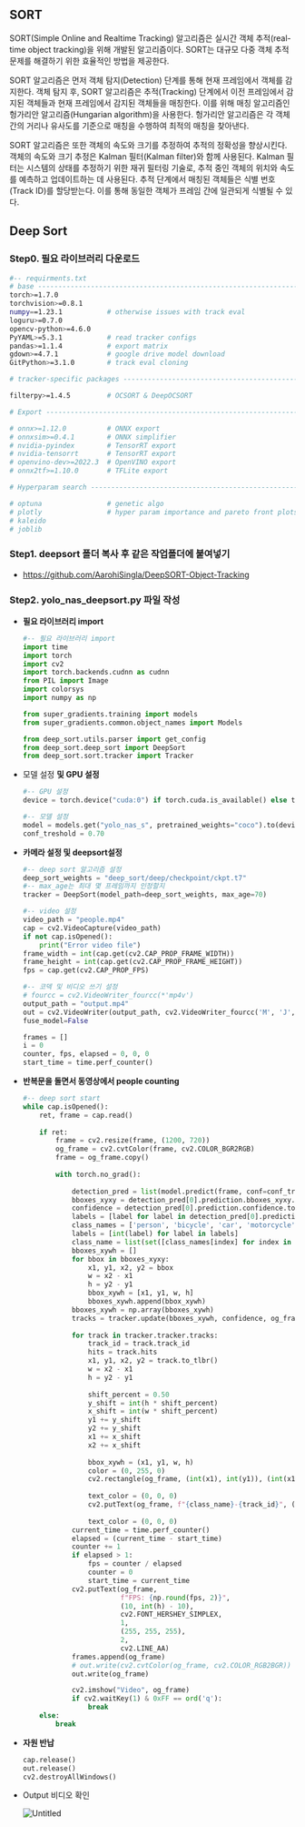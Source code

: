## SORT

SORT(Simple Online and Realtime Tracking) 알고리즘은 실시간 객체 추적(real-time object tracking)을 위해 개발된 알고리즘이다. SORT는 대규모 다중 객체 추적 문제를 해결하기 위한 효율적인 방법을 제공한다.

SORT 알고리즘은 먼저 객체 탐지(Detection) 단계를 통해 현재 프레임에서 객체를 감지한다. 객체 탐지 후, SORT 알고리즘은 추적(Tracking) 단계에서 이전 프레임에서 감지된 객체들과 현재 프레임에서 감지된 객체들을 매칭한다. 이를 위해 매칭 알고리즘인 헝가리안 알고리즘(Hungarian algorithm)을 사용한다. 헝가리안 알고리즘은 각 객체 간의 거리나 유사도를 기준으로 매칭을 수행하여 최적의 매칭을 찾아낸다.

SORT 알고리즘은 또한 객체의 속도와 크기를 추정하여 추적의 정확성을 향상시킨다. 객체의 속도와 크기 추정은 Kalman 필터(Kalman filter)와 함께 사용된다. Kalman 필터는 시스템의 상태를 추정하기 위한 재귀 필터링 기술로, 추적 중인 객체의 위치와 속도를 예측하고 업데이트하는 데 사용된다. 추적 단계에서 매칭된 객체들은 식별 번호(Track ID)를 할당받는다. 이를 통해 동일한 객체가 프레임 간에 일관되게 식별될 수 있다.

## Deep Sort

### Step0. 필요 라이브러리 다운로드

```bash
#-- requirments.txt
# base -------------------------------------------------------------------------
torch>=1.7.0
torchvision>=0.8.1
numpy==1.23.1           # otherwise issues with track eval
loguru>=0.7.0
opencv-python>=4.6.0
PyYAML>=5.3.1           # read tracker configs
pandas>=1.1.4           # export matrix
gdown>=4.7.1            # google drive model download
GitPython>=3.1.0        # track eval cloning

# tracker-specific packages ----------------------------------------------------

filterpy>=1.4.5         # OCSORT & DeepOCSORT

# Export ----------------------------------------------------------------------

# onnx>=1.12.0          # ONNX export
# onnxsim>=0.4.1        # ONNX simplifier
# nvidia-pyindex        # TensorRT export
# nvidia-tensorrt       # TensorRT export
# openvino-dev>=2022.3  # OpenVINO export
# onnx2tf>=1.10.0       # TFLite export

# Hyperparam search -----------------------------------------------------------

# optuna                # genetic algo
# plotly                # hyper param importance and pareto front plots
# kaleido
# joblib
```

### Step1. deepsort 폴더 복사 후 같은 작업폴더에 붙여넣기

- https://github.com/AarohiSingla/DeepSORT-Object-Tracking

### Step2. yolo_nas_deepsort.py 파일 작성

- **필요 라이브러리 import**
    
    ```python
    #-- 필요 라이브러리 import
    import time
    import torch
    import cv2
    import torch.backends.cudnn as cudnn
    from PIL import Image
    import colorsys
    import numpy as np
    
    from super_gradients.training import models
    from super_gradients.common.object_names import Models
    
    from deep_sort.utils.parser import get_config
    from deep_sort.deep_sort import DeepSort
    from deep_sort.sort.tracker import Tracker
    ```
    
- 모델 설정 **및 GPU 설정**
    
    ```python
    #-- GPU 설정
    device = torch.device("cuda:0") if torch.cuda.is_available() else torch.device("cpu")
    
    #-- 모델 설정
    model = models.get("yolo_nas_s", pretrained_weights="coco").to(device)
    conf_treshold = 0.70
    ```
    
- **카메라 설정 및  deepsort설정**
    
    ```python
    #-- deep sort 알고리즘 설정
    deep_sort_weights = "deep_sort/deep/checkpoint/ckpt.t7"
    #-- max_age는 최대 몇 프레임까지 인정할지
    tracker = DeepSort(model_path=deep_sort_weights, max_age=70)
    
    #-- video 설정
    video_path = "people.mp4"
    cap = cv2.VideoCapture(video_path)
    if not cap.isOpened():
        print("Error video file")
    frame_width = int(cap.get(cv2.CAP_PROP_FRAME_WIDTH))
    frame_height = int(cap.get(cv2.CAP_PROP_FRAME_HEIGHT))
    fps = cap.get(cv2.CAP_PROP_FPS)
    
    #-- 코덱 및 비디오 쓰기 설정
    # fourcc = cv2.VideoWriter_fourcc(*'mp4v')
    output_path = "output.mp4"
    out = cv2.VideoWriter(output_path, cv2.VideoWriter_fourcc('M', 'J', 'P', 'G'), 10, (frame_width, frame_height))
    fuse_model=False
    
    frames = []
    i = 0
    counter, fps, elapsed = 0, 0, 0
    start_time = time.perf_counter()
    ```
    
- **반복문을 돌면서 동영상에서 people counting**
    
    ```python
    #-- deep sort start
    while cap.isOpened():
        ret, frame = cap.read()
        
        if ret:
            frame = cv2.resize(frame, (1200, 720))
            og_frame = cv2.cvtColor(frame, cv2.COLOR_BGR2RGB)
            frame = og_frame.copy()
            
            with torch.no_grad():
                
                detection_pred = list(model.predict(frame, conf=conf_treshold)._images_prediction_lst)
                bboxes_xyxy = detection_pred[0].prediction.bboxes_xyxy.tolist()
                confidence = detection_pred[0].prediction.confidence.tolist()
                labels = [label for label in detection_pred[0].prediction.labels.tolist() if label == 0]
                class_names = ['person', 'bicycle', 'car', 'motorcycle', 'airplane', 'bus', 'train', 'truck', 'boat', 'traffic light']
                labels = [int(label) for label in labels]
                class_name = list(set([class_names[index] for index in labels]))
                bboxes_xywh = []
                for bbox in bboxes_xyxy:
                    x1, y1, x2, y2 = bbox
                    w = x2 - x1
                    h = y2 - y1
                    bbox_xywh = [x1, y1, w, h]
                    bboxes_xywh.append(bbox_xywh)
                bboxes_xywh = np.array(bboxes_xywh)
                tracks = tracker.update(bboxes_xywh, confidence, og_frame)
                
                for track in tracker.tracker.tracks:
                    track_id = track.track_id
                    hits = track.hits
                    x1, y1, x2, y2 = track.to_tlbr()
                    w = x2 - x1
                    h = y2 - y1
                    
                    shift_percent = 0.50
                    y_shift = int(h * shift_percent)
                    x_shift = int(w * shift_percent)
                    y1 += y_shift
                    y2 += y_shift
                    x1 += x_shift
                    x2 += x_shift
                    
                    bbox_xywh = (x1, y1, w, h)
                    color = (0, 255, 0)
                    cv2.rectangle(og_frame, (int(x1), int(y1)), (int(x1 + w), int(y1 +h)), color, 2)
                    
                    text_color = (0, 0, 0)
                    cv2.putText(og_frame, f"{class_name}-{track_id}", (int(x1) + 10, int(y1) - 5), cv2.FONT_HERSHEY_SIMPLEX, 0.5, text_color)
                    
                    text_color = (0, 0, 0)
                current_time = time.perf_counter()
                elapsed = (current_time - start_time)
                counter += 1
                if elapsed > 1:
                    fps = counter / elapsed 
                    counter = 0
                    start_time = current_time
                cv2.putText(og_frame,
                            f"FPS: {np.round(fps, 2)}",
                            (10, int(h) - 10),
                            cv2.FONT_HERSHEY_SIMPLEX,
                            1,
                            (255, 255, 255),
                            2,
                            cv2.LINE_AA)
                frames.append(og_frame)
                # out.write(cv2.cvtColor(og_frame, cv2.COLOR_RGB2BGR))
                out.write(og_frame)
    
                cv2.imshow("Video", og_frame)
                if cv2.waitKey(1) & 0xFF == ord('q'):
                    break
        else:
            break
    ```
    
- **자원 반납**
    
    ```python
    cap.release()
    out.release()
    cv2.destroyAllWindows()
    ```
    
- Output 비디오 확인
    
    ![Untitled](https://github.com/junyong1111/ObjectDetection/assets/79856225/ac4deeba-0673-4713-9678-beed67e3475f)